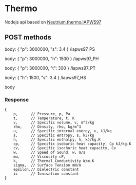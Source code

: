 # Thermo

Nodejs api based on [Neutrium.thermo.IAPWS97](https://github.com/neutrium/thermo.eos.iapws97)

## POST methods

body: {
  "p": 3000000,
  "s": 3.4 
}
/iapws97_PS

body: {
  "p": 3000000,
  "h": 1500
}
/iapws97_PH

body: {
  "p": 3000000,
  "t": 300
}
/iapws97_PT

body: {
  "h": 1500,
  "s": 3.4 
}
/iapws97_HS

body 

### Response

	{
		p, 		// Pressure, p, Pa
		t, 		// Temperature, t, K
		v, 		// Specific volume, v, m^3/kg
		rho,	// Density, rho, kg/m^3
		u,		// Specific internal energy, u, kJ/kg
		s,		// Specific entropy, s, kJ/kg
		h, 		// Specific enthalpy, h, kJ/kg.K
		cp,		// Specific isobaric heat capacity, Cp kJ/kg.K
		cv,		// Specific isochoric heat capacity, Cv
		w,		// Speed of Sound, w, m/s
		mu,		// Viscosity cP,
		k,		// Thermal Conductivity W/m.K
		sigma,	// Surface Tension mN/m
		epsilon,// Dielectric constant
		ic		// Ionisation constant
	}

